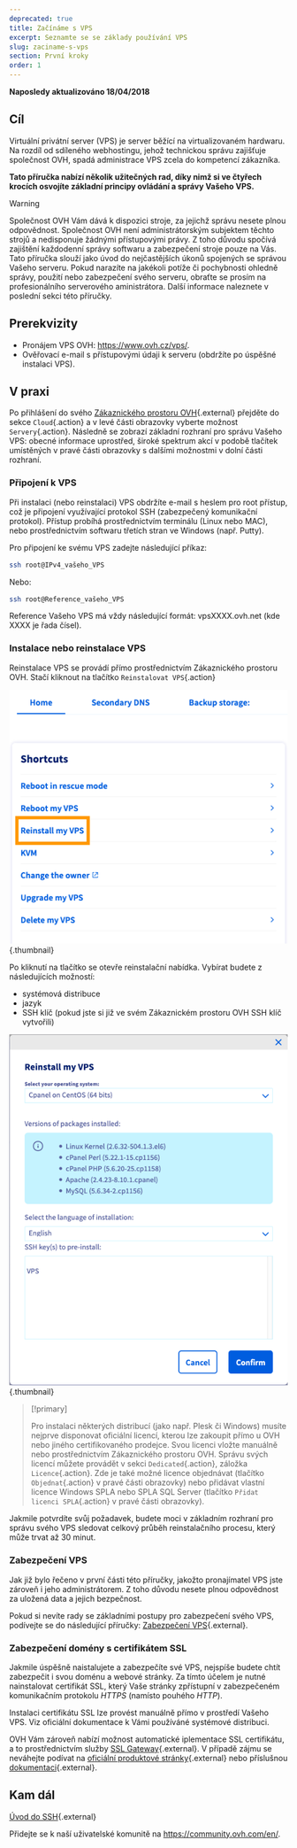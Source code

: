 ```yaml
---
deprecated: true
title: Začínáme s VPS
excerpt: Seznamte se se základy používání VPS
slug: zaciname-s-vps
section: První kroky
order: 1
---
```


**Naposledy aktualizováno 18/04/2018**
 
## Cíl

Virtuální privátní server (VPS) je server běžící na virtualizovaném hardwaru. Na rozdíl od sdíleného webhostingu, jehož technickou správu zajišťuje společnost OVH, spadá administrace VPS zcela do kompetencí zákazníka.

**Tato příručka nabízí několik užitečných rad, díky nimž si ve čtyřech krocích osvojíte základní principy ovládání a správy Vašeho VPS.**


> [!warning]
>
> Společnost OVH Vám dává k dispozici stroje, za jejichž správu nesete plnou odpovědnost. Společnost OVH není administrátorským subjektem těchto strojů a nedisponuje žádnými přístupovými právy. Z toho důvodu spočívá zajištění každodenní správy softwaru a zabezpečení stroje pouze na Vás. Tato příručka slouží jako úvod do nejčastějších úkonů spojených se správou Vašeho serveru. Pokud narazíte na jakékoli potíže či pochybnosti ohledně správy, použití nebo zabezpečení svého serveru, obraťte se prosím na profesionálního serverového aministrátora. Další informace naleznete v poslední sekci této příručky.
> 


## Prerekvizity

- Pronájem VPS OVH: <https://www.ovh.cz/vps/>.
- Ověřovací e-mail s přístupovými údaji k serveru (obdržíte po úspěšné instalaci VPS).


## V praxi

Po přihlášení do svého [Zákaznického prostoru OVH](https://www.ovh.com/auth/?action=gotomanager&from=https://www.ovh.ie/&ovhSubsidiary=ie){.external} přejděte do sekce `Cloud`{.action} a v levé části obrazovky vyberte možnost `Servery`{.action}. Následně se zobrazí základní rozhraní pro správu Vašeho VPS: obecné informace uprostřed, široké spektrum akcí v podobě tlačítek umístěných v pravé části obrazovky s dalšími možnostmi v dolní části rozhraní.

### Připojení k VPS

Při instalaci (nebo reinstalaci) VPS obdržíte e-mail s heslem pro root přístup, což je připojení využívající protokol SSH (zabezpečený komunikační protokol). Přístup probíhá prostřednictvím terminálu (Linux nebo MAC), nebo prostřednictvím softwaru třetích stran ve Windows (např. Putty).

Pro připojení ke svému VPS zadejte následující příkaz:

```sh
ssh root@IPv4_vašeho_VPS
```

Nebo:

```sh
ssh root@Reference_vašeho_VPS
```

Reference Vašeho VPS má vždy následující formát: vpsXXXX.ovh.net (kde XXXX je řada čísel).


### Instalace nebo reinstalace VPS

Reinstalace VPS se provádí přímo prostřednictvím Zákaznického prostoru OVH. Stačí kliknout na tlačítko `Reinstalovat VPS`{.action}

![Reinstalace VPS](images/reinstall_manager.png){.thumbnail}

Po kliknutí na tlačítko se otevře reinstalační nabídka. Vybírat budete z následujících možností:

- systémová distribuce
- jazyk
- SSH klíč (pokud jste si již ve svém Zákaznickém prostoru OVH SSH klíč vytvořili)

![Reinstalační nabídka](images/reinstall_menu.png){.thumbnail}

> [!primary]
>
> Pro instalaci některých distribucí (jako např. Plesk či Windows) musíte nejprve disponovat oficiální licencí, kterou lze zakoupit přímo u OVH nebo jiného certifikovaného prodejce. Svou licenci vložte manuálně nebo prostřednictvím Zákaznického prostoru OVH. Správu svých licencí můžete provádět v sekci `Dedicated`{.action}, záložka `Licence`{.action}.
Zde je také možné licence objednávat (tlačítko `Objednat`{.action} v pravé části obrazovky) nebo přidávat vlastní licence Windows SPLA nebo SPLA SQL Server (tlačítko `Přidat licenci SPLA`{.action} v pravé části obrazovky).
> 

Jakmile potvrdíte svůj požadavek, budete moci v základním rozhraní pro správu svého VPS sledovat celkový průběh reinstalačního procesu, který může trvat až 30 minut.


### Zabezpečení VPS

Jak již bylo řečeno v první části této příručky, jakožto pronajímatel VPS jste zároveň i jeho administrátorem. Z toho důvodu nesete plnou odpovědnost za uložená data a jejich bezpečnost.

Pokud si nevíte rady se základními postupy pro zabezpečení svého VPS, podívejte se do následující příručky: [Zabezpečení VPS](https://docs.ovh.com/cz/cs/vps/tipy-pro-zabezpeceni-vps/){.external}.


### Zabezpečení domény s certifikátem SSL

Jakmile úspěšně naistalujete a zabezpečíte své VPS, nejspíše budete chtít zabezpečit i svou doménu a webové stránky. Za tímto účelem je nutné nainstalovat certifikát SSL, který Vaše stránky zpřístupní v zabezpečeném komunikačním protokolu *HTTPS* (namísto pouhého *HTTP*).

Instalaci certifikátu SSL lze provést manuálně přímo v prostředí Vašeho VPS. Viz oficiální dokumentace k Vámi používáné systémové distribuci.

OVH Vám zároveň nabízí možnost automatické iplementace SSL certifikátu, a to prostřednictvím služby [SSL Gateway](https://www.ovh.cz/ssl-gateway/){.external}. V případě zájmu se neváhejte podívat na [oficiální produktové stránky](https://www.ovh.cz/ssl-gateway/){.external} nebo příslušnou [dokumentaci](https://docs.ovh.com/cz/cs/ssl-gateway/objednani-sluzby-ssl-gateway/){.external}.

## Kam dál

[Úvod do SSH](https://docs.ovh.com/cz/cs/dedicated/ssh-uvod/){.external}

Přidejte se k naší uživatelské komunitě na <https://community.ovh.com/en/>.
